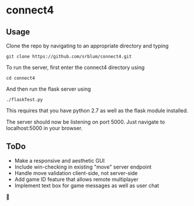 # connect4

## Usage

Clone the repo by navigating to an appropriate directory and typing

```
git clone https://github.com/srblum/connect4.git
```

To run the server, first enter the connect4 directory using 

```
cd connect4
```

And then run the flask server using

```
./flaskTest.py
```

This requires that you have python 2.7 as well as the flask module installed.

The server should now be listening on port 5000.  Just navigate to localhost:5000 in your browser.

## ToDo

* Make a responsive and aesthetic GUI
* Include win-checking in existing "move" server endpoint
* Handle move validation client-side, not server-side
* Add game ID feature that allows remote multiplayer
* Implement text box for game messages as well as user chat


:christmas_tree: